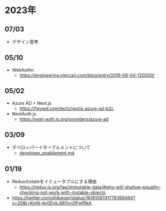 # 2023年

## 07/03
* デザイン思考

## 05/10
* WebAuthn
  * https://engineering.mercari.com/blog/entry/2019-06-04-120000/

## 05/02
* Azure AD + Next.js
  * https://fwywd.com/tech/nextjs-azure-ad-b2c
* NextAuth.js
  * https://next-auth.js.org/providers/azure-ad

## 03/09
* デベロッパーイネーブルメントについて
  * [developer_enablement.md](developer_enablement.md)

## 01/19
* Reduxのstateをイミュータブルにする理由
  * https://redux.js.org/faq/immutable-data/#why-will-shallow-equality-checking-not-work-with-mutable-objects
* https://twitter.com/shibayan/status/1616108741778366464?s=20&t=KmN-Ay0DvkJMOvn0PwfRkA
